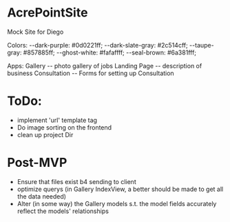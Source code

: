 # AcrePointSite 

Mock Site for Diego

Colors:
--dark-purple: #0d0221ff;
--dark-slate-gray: #2c514cff;
--taupe-gray: #857885ff;
--ghost-white: #fafaffff;
--seal-brown: #6a381fff;

Apps:
Gallery -- photo gallery of jobs
Landing Page -- description of business
Consultation -- Forms for setting up Consultation

# ToDo:
- implement 'url' template tag
- Do image sorting on the frontend 
- clean up project Dir

# Post-MVP
- Ensure that files exist b4 sending to client
- optimize querys (in Gallery IndexView, a better should be made to get all the data needed)
- Alter (in some way) the Gallery models s.t. the model fields accurately reflect the models' relationships